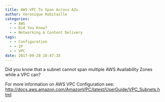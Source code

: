 ```yaml
---
title: AWS VPC To Span Across AZs
author: Veronique Robitaille
categories:
  - - AWS
  - - Did You Know?
  - - Networking & Content Delivery
tags:
  - - Configuration
  - - IP
  - - VPC
date: 2017-09-20 18:47:35
---
```


Did you know that a subnet cannot span multiple AWS Availability Zones while a VPC can?

For more information on AWS VPC Configuration see: <http://docs.aws.amazon.com/AmazonVPC/latest/UserGuide/VPC_Subnets.html>


